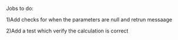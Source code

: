 Jobs to do:

1)Add checks for when the parameters are null and retrun messaage

2)Add a test which verify the calculation is correct